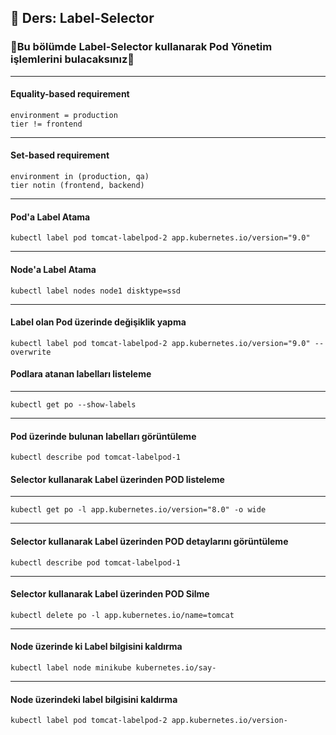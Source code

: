 ## 🧑 Ders: Label-Selector

### 📗Bu bölümde Label-Selector kullanarak Pod Yönetim işlemlerini bulacaksınız📗

***
#### Equality-based requirement
```
environment = production
tier != frontend
```
***
#### Set-based requirement
```
environment in (production, qa)
tier notin (frontend, backend)
```
***
#### Pod'a Label Atama
```
kubectl label pod tomcat-labelpod-2 app.kubernetes.io/version="9.0" 
```
***
#### Node'a Label Atama
```
kubectl label nodes node1 disktype=ssd
```
***
#### Label olan Pod üzerinde değişiklik yapma
```
kubectl label pod tomcat-labelpod-2 app.kubernetes.io/version="9.0" --overwrite
```
#### Podlara atanan labelları listeleme
***
```
kubectl get po --show-labels
```
***
#### Pod üzerinde bulunan labelları görüntüleme
```
kubectl describe pod tomcat-labelpod-1
```
#### Selector kullanarak Label üzerinden POD listeleme 
***
```
kubectl get po -l app.kubernetes.io/version="8.0" -o wide
```
***
#### Selector kullanarak Label üzerinden POD detaylarını görüntüleme 
```
kubectl describe pod tomcat-labelpod-1
```
***
#### Selector kullanarak Label üzerinden POD Silme
```
kubectl delete po -l app.kubernetes.io/name=tomcat
```
***
#### Node üzerinde ki Label bilgisini kaldırma
```
kubectl label node minikube kubernetes.io/say-
```
***
#### Node üzerindeki label bilgisini kaldırma
```
kubectl label pod tomcat-labelpod-2 app.kubernetes.io/version-
```


